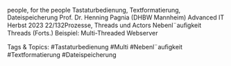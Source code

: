 people, for the people 
Tastaturbedienung, Textformatierung, Dateispeicherung
Prof. Dr. Henning Pagnia (DHBW Mannheim) Advanced IT Herbst 2023 22/132Prozesse, Threads und Actors Nebenl¨auﬁgkeit
Threads (Forts.)
Beispiel: Multi-Threaded Webserver

   Tags & Topics:
   #Tastaturbedienung
   #Multi
   #Nebenl¨auﬁgkeit
   #Textformatierung
   #Dateispeicherung